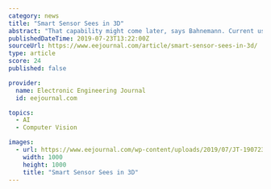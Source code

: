 ```yaml
---
category: news
title: "Smart Sensor Sees in 3D"
abstract: "That capability might come later, says Bahnemann. Current users in the automotive and robotics arena don’t need object recognition, but future users might want it to fine-tune their path planning or collision avoidance. Toposens might also start ..."
publishedDateTime: 2019-07-23T13:22:00Z
sourceUrl: https://www.eejournal.com/article/smart-sensor-sees-in-3d/
type: article
score: 24
published: false

provider:
  name: Electronic Engineering Journal
  id: eejournal.com

topics:
  - AI
  - Computer Vision

images:
  - url: https://www.eejournal.com/wp-content/uploads/2019/07/JT-190723.jpg
    width: 1000
    height: 1000
    title: "Smart Sensor Sees in 3D"
---
```


